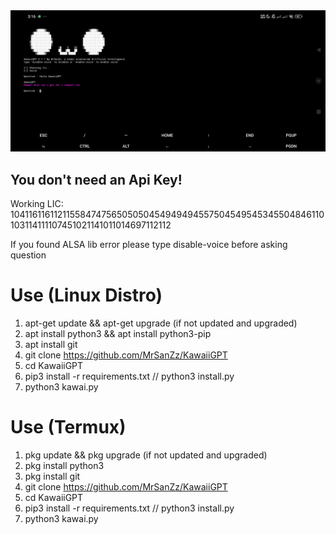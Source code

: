 <center><img src="https://raw.githubusercontent.com/MrSanZz/KawaiiGPT/refs/heads/main/Screenshot_2025-06-19-03-16-46-410_tech.ula.jpg" width="100%" height="60%"></center>

<h2><strong>You don't need an Api Key!</strong></h2>
Working LIC: 10411611611211558474756505050454949494557504549545345504846110103114111107451021141011014697112112

If you found ALSA lib error please type disable-voice before asking question

# Use (Linux Distro)
1. apt-get update && apt-get upgrade (if not updated and upgraded)
2. apt install python3 && apt install python3-pip
3. apt install git
4. git clone https://github.com/MrSanZz/KawaiiGPT
5. cd KawaiiGPT
6. pip3 install -r requirements.txt // python3 install.py
7. python3 kawai.py

# Use (Termux)
1. pkg update && pkg upgrade (if not updated and upgraded)
2. pkg install python3
3. pkg install git
4. git clone https://github.com/MrSanZz/KawaiiGPT
5. cd KawaiiGPT
6. pip3 install -r requirements.txt // python3 install.py
7. python3 kawai.py
